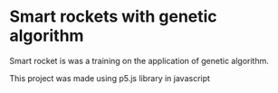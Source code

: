 # Smart rockets with genetic algorithm

Smart rocket is was a training on the application of genetic algorithm.

This project was made using p5.js library in javascript
